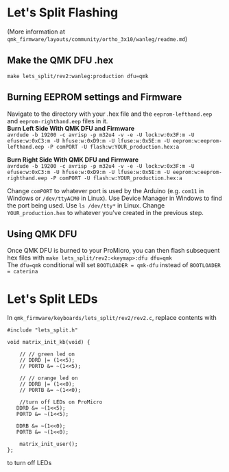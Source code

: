 # Let's Split Flashing  
(More information at `qmk_firmware/layouts/community/ortho_3x10/wanleg/readme.md`)
## Make the QMK DFU .hex
`make lets_split/rev2:wanleg:production dfu=qmk` 

## Burning EEPROM settings and Firmware
Navigate to the directory with your .hex file and the `eeprom-lefthand.eep` and `eeprom-righthand.eep` files in it.  
**Burn Left Side With QMK DFU and Firmware**  
`avrdude -b 19200 -c avrisp -p m32u4 -v -e -U lock:w:0x3F:m -U efuse:w:0xC3:m -U hfuse:w:0xD9:m -U lfuse:w:0x5E:m -U eeprom:w:eeprom-lefthand.eep -P comPORT -U flash:w:YOUR_production.hex:a`  

**Burn Right Side With QMK DFU and Firmware**  
`avrdude -b 19200 -c avrisp -p m32u4 -v -e -U lock:w:0x3F:m -U efuse:w:0xC3:m -U hfuse:w:0xD9:m -U lfuse:w:0x5E:m -U eeprom:w:eeprom-righthand.eep -P comPORT -U flash:w:YOUR_production.hex:a`  

Change `comPORT` to whatever port is used by the Arduino (e.g. `com11` in Windows or `/dev/ttyACM0` in Linux). Use Device Manager in Windows to find the port being used. Use `ls /dev/tty*` in Linux. Change `YOUR_production.hex` to whatever you've created in the previous step.

## Using QMK DFU  
Once QMK DFU is burned to your ProMicro, you can then flash subsequent hex files with
`make lets_split/rev2:<keymap>:dfu dfu=qmk`  
The `dfu=qmk` conditional will set `BOOTLOADER = qmk-dfu` instead of `BOOTLOADER = caterina`  

# Let's Split LEDs  
In `qmk_firmware/keyboards/lets_split/rev2/rev2.c`, replace contents with 
```  
#include "lets_split.h"

void matrix_init_kb(void) {

    // // green led on
    // DDRD |= (1<<5);
    // PORTD &= ~(1<<5);

    // // orange led on
    // DDRB |= (1<<0);
    // PORTB &= ~(1<<0);
	
	//turn off LEDs on ProMicro
   DDRD &= ~(1<<5);
   PORTD &= ~(1<<5);

   DDRB &= ~(1<<0);
   PORTB &= ~(1<<0);

	matrix_init_user();
};
```  
to turn off LEDs
